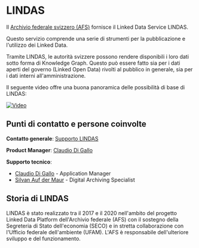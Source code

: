 # LINDAS

Il [Archivio federale svizzero (AFS)](https://www.bar.admin.ch/bar/it/home.html) fornisce il Linked Data Service LINDAS. 
 
Questo servizio comprende una serie di strumenti per la pubblicazione e l'utilizzo dei Linked Data.

Tramite LINDAS, le autorità svizzere possono rendere disponibili i loro dati sotto forma di Knowledge Graph. Questo può essere fatto sia per i dati aperti del governo (Linked Open Data) rivolti al pubblico in generale, sia per i dati interni all'amministrazione.

Il seguente video offre una buona panoramica delle possibilità di base di LINDAS: 

[![Video](http://img.youtube.com/vi/7QjSO8cj2TY/0.jpg)](http://www.youtube.com/watch?v=7QjSO8cj2TY "Video")

## Punti di contatto e persone coinvolte

**Contatto generale**:
[Supporto LINDAS](mailto:support.lindas@bar.admin.ch)

**Product Manager**:
[Claudio Di Gallo](mailto:claudio.digallo@bar.admin.ch)

**Supporto tecnico**:
- [Claudio Di Gallo](mailto:claudio.digallo@bar.admin.ch) - Application Manager   
- [Silvan Auf der Maur](mailto:silvan.aufdermaur@bar.admin.ch) - Digital Archiving Specialist


## Storia di LINDAS

LINDAS è stato realizzato tra il 2017 e il 2020 nell'ambito del progetto Linked Data Platform dell'Archivio federale (AFS) con il sostegno della Segreteria di Stato dell'economia (SECO) e in stretta collaborazione con l'Ufficio federale dell'ambiente (UFAM). L'AFS è responsabile dell'ulteriore sviluppo e del funzionamento.
